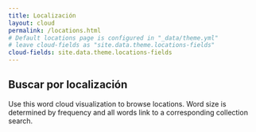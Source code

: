 ```yaml
---
title: Localización
layout: cloud
permalink: /locations.html
# Default locations page is configured in "_data/theme.yml"
# leave cloud-fields as "site.data.theme.locations-fields"
cloud-fields: site.data.theme.locations-fields
---
```


## Buscar por localización

Use this word cloud visualization to browse locations.
Word size is determined by frequency and all words link to a corresponding collection search.
